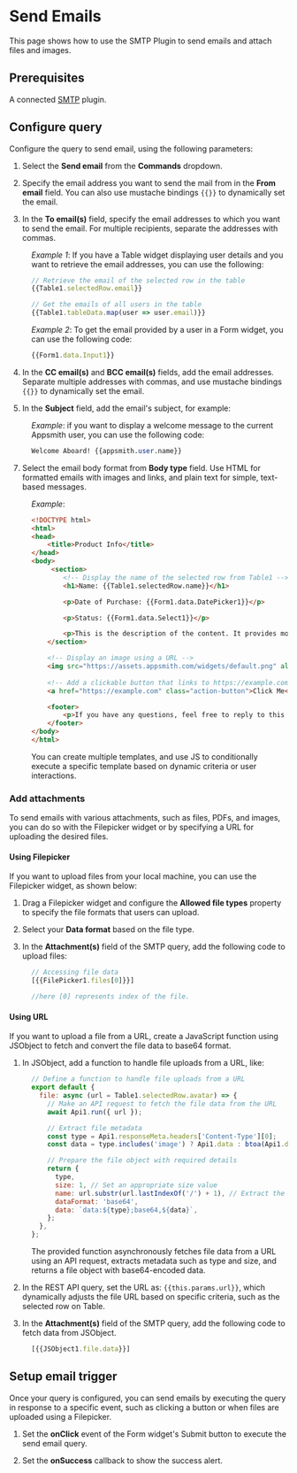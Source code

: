 # Send Emails

This page shows how to use the SMTP Plugin to send emails and attach files and images.

<VideoEmbed host="youtube" videoId="hAln7o1aUA4" title="How To Send Emails With The SMTP Integration" caption="How To Send Emails With The SMTP Integration"/>



## Prerequisites
A connected [SMTP](/connect-data/reference/using-smtp) plugin.

## Configure query

Configure the query to send email, using the following parameters:

1. Select the **Send email** from the **Commands** dropdown.

2. Specify the email address you want to send the mail from in the **From email** field. You can also use mustache bindings `{{}}` to dynamically set the email.

3. In the **To email(s)** field, specify the email addresses to which you want to send the email. For multiple recipients, separate the addresses with commas. 

<dd>

*Example 1*: If you have a Table widget displaying user details and you want to retrieve the email addresses, you can use the following:

```js
// Retrieve the email of the selected row in the table
{{Table1.selectedRow.email}}

// Get the emails of all users in the table
{{Table1.tableData.map(user => user.email)}}
```

*Example 2*: To get the email provided by a user in a Form widget, you can use the following code:

```js
{{Form1.data.Input1}}
```


</dd>

4. In the **CC email(s)** and **BCC email(s)** fields, add the email addresses. Separate multiple addresses with commas, and use mustache bindings `{{}}` to dynamically set the email.


5. In the **Subject** field, add the email's subject, for example:

<dd>

*Example*: if you want to display a welcome message to the current Appsmith user, you can use the following code:

```sql
Welcome Aboard! {{appsmith.user.name}}
```

</dd>


7. Select the email body format from **Body type** field. Use HTML for formatted emails with images and links, and plain text for simple, text-based messages.

<dd>

*Example*: 


```html
<!DOCTYPE html>
<html>
<head>
    <title>Product Info</title>
</head>
<body>
     <section>
        <!-- Display the name of the selected row from Table1 -->
        <h1>Name: {{Table1.selectedRow.name}}</h1>

        <p>Date of Purchase: {{Form1.data.DatePicker1}}</p>

        <p>Status: {{Form1.data.Select1}}</p>

        <p>This is the description of the content. It provides more details about what this is all about.</p>
    </section>

    <!-- Display an image using a URL -->
    <img src="https://assets.appsmith.com/widgets/default.png" alt="Text">
    
    <!-- Add a clickable button that links to https://example.com -->
    <a href="https://example.com" class="action-button">Click Me</a>

    <footer>
        <p>If you have any questions, feel free to reply to this email or contact our support team.</p>
    </footer>
</body>
</html>
```

You can create multiple templates, and use JS to conditionally execute a specific template based on dynamic criteria or user interactions.


</dd>


### Add attachments

To send emails with various attachments, such as files, PDFs, and images, you can do so with the Filepicker widget or by specifying a URL for uploading the desired files.




#### Using Filepicker

If you want to upload files from your local machine, you can use the Filepicker widget, as shown below:

1. Drag a Filepicker widget and configure the **Allowed file types** property to specify the file formats that users can upload.

2. Select your **Data format** based on the file type.

3. In the **Attachment(s)** field of the SMTP query, add the following code to upload files:

<dd>

```js
// Accessing file data
[{{FilePicker1.files[0]}}]

//here [0] represents index of the file.
```

 </dd>

#### Using URL

If you want to upload a file from a URL, create a JavaScript function using JSObject to fetch and convert the file data to base64 format.

1. In JSObject, add a function to handle file uploads from a URL, like:

<dd>

```js
// Define a function to handle file uploads from a URL
export default {
  file: async (url = Table1.selectedRow.avatar) => {
    // Make an API request to fetch the file data from the URL
    await Api1.run({ url });

    // Extract file metadata
    const type = Api1.responseMeta.headers['Content-Type'][0];
    const data = type.includes('image') ? Api1.data : btoa(Api1.data);

    // Prepare the file object with required details
    return {
      type,
      size: 1, // Set an appropriate size value
      name: url.substr(url.lastIndexOf('/') + 1), // Extract the file name from the URL
      dataFormat: 'base64',
      data: `data:${type};base64,${data}`,
    };
  },
};
```

The provided function asynchronously fetches file data from a URL using an API request, extracts metadata such as type and size, and returns a file object with base64-encoded data.



</dd>

2. In the REST API query, set the URL as: `{{this.params.url}}`, which dynamically adjusts the file URL based on specific criteria, such as the selected row on Table.

3. In the **Attachment(s)** field of the SMTP query, add the following code to fetch data from JSObject.

<dd>

```js
[{{JSObject1.file.data}}]
```


 </dd>



## Setup email trigger

Once your query is configured, you can send emails by executing the query in response to a specific event, such as clicking a button or when files are uploaded using a Filepicker. 


1. Set the **onClick** event of the Form widget's Submit button to execute the send email query.

2. Set the **onSuccess** callback to show the success alert.





